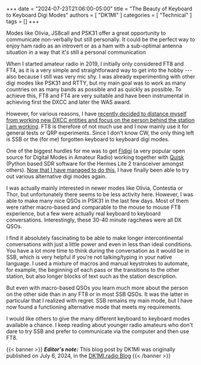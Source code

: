 +++
date = "2024-07-23T21:06:00-05:00"
title = "The Beauty of Keyboard to Keyboard Digi Modes"
authors = [ "DK1MI" ]
categories = [ "Technical" ]
tags = []
+++

Modes like Olivia, JS8call and PSK31 offer a great opportunity to
communicate non-verbally but still personally. It could be the perfect
way to enjoy ham radio as an introvert or as a ham with a sub-optimal
antenna situation in a way that it's still a personal communication

<!--more-->

When I started amateur radio in 2019, I initially only considered FT8
and FT4, as it is a very simple and straightforward way to get into
the hobby --- also because I still was very mic shy. I was already
experimenting with other digi modes like PSK31 and RTTY, but my main
goal was to work as many countries on as many bands as possible and as
quickly as possible. To achieve this, FT8 and FT4 are very suitable and
have been instrumental in achieving first the DXCC and later the WAS
award.

However, for various reasons, I have [recently decided to distance
myself from working new DXCC entities and focus on the person behind
the station I am working](https://dk1mi.radio/on-qsling/). FT8 is
therefore of not much use and I now mainly use it for general tests or
QRP experiments. Since I don't know CW, the only thing left is SSB or
the (for me) forgotten keyboard to keyboard digi modes.

One of the biggest hurdles for me was to get
[Fldigi](https://en.wikipedia.org/wiki/Fldigi) (a very popular open
source for Digital Modes in Amateur Radio) working together with
[Quisk](https://james.ahlstrom.name/quisk/) (Python based SDR software
for the Hermes Lite 2 transceiver amongst others). [Now that I have
managed to do this](https://dk1mi.radio/quisk-fldigi/), I have finally
been able to try out various alternative digi modes again.

I was actually mainly interested in newer modes like Olivia, Contestia
or Thor, but unfortunately there seems to be less activity here.
However, I was able to make many nice QSOs in PSK31 in the last few
days. Most of them were rather macro-based and comparable to the mouse
to mouse FT8 experience, but a few were actually real keyboard to
keyboard conversations. Interestingly, these 30-40 minute ragchews were
all DX QSOs.

I find it absolutely fascinating to be able to make longer
intercontinental conversations with just a little power and even in less
than ideal conditions. You have a lot more time to think during the
conversation as it would be in SSB, which is very helpful if you're not
talking/typing in your native language. I used a mixture of macros and
manual keystrokes to automate, for example, the beginning of each pass
or the transitions to the other station, but also longer blocks of text
such as the station description.

But even with macro-based QSOs you learn much more about the person on
the other side than in any FT8 or in most SSB QSOs. It was the latter
in particular that I realized with regret. SSB remains my main mode,
but I have now found a functioning alternative mode that meets my
requirements.

I would like others to give the many different keyboard to keyboard
modes available a chance. I keep reading about younger radio amateurs
who don't dare to try SSB and prefer to communicate via the computer and
then use FT8.

{{< banner >}}
***Editor's note:***
This blog post by DK1MI was originally published on July 6, 2024, in the
[DK1MI.radio Blog](https://dk1mi.radio/keyboard-to-keyboard-digi-modes/)
{{< /banner >}}
